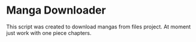 # Manga Downloader

This script was created to download mangas from files project.
At moment just work with one piece chapters.
